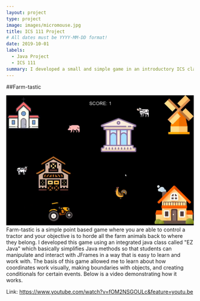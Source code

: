 ```yaml
---
layout: project
type: project
image: images/micromouse.jpg
title: ICS 111 Project
# All dates must be YYYY-MM-DD format!
date: 2019-10-01
labels:
  - Java Project
  - ICS 111
summary: I developed a small and simple game in an introductory ICS class.
---
```


##Farm-tastic
<div class="ui small rounded images">
  <img class="ui image" src="../images/ics111.PNG">
</div>
Farm-tastic is a simple point based game where you are able to control a tractor and your objective is to horde all the farm animals back to where they belong. I developed this game using an integrated java class called "EZ Java" which basically simplifies Java methods so that students can manipulate and interact with JFrames in a way that is easy to learn and work with. 
The basis of this game allowed me to learn about how coordinates work visually, making boundaries with objects, and creating conditionals for certain events. Below is a video demonstrating how it works.

Link: https://www.youtube.com/watch?v=fOM2NSGOULc&feature=youtu.be
